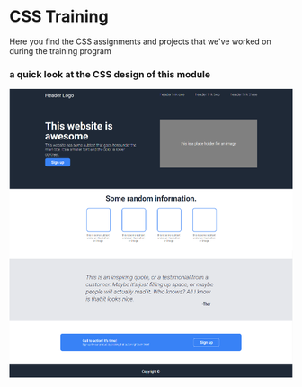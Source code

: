 # CSS Training

<p> Here you find the CSS assignments and projects that we've worked on during the training program </p>

### a quick look at the CSS design of this module

<div><img src="./images/css-project.png"/></div>